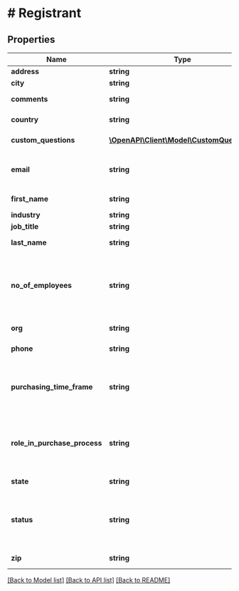 # # Registrant

## Properties

Name | Type | Description | Notes
------------ | ------------- | ------------- | -------------
**address** | **string** | The registrant&#39;s address. | [optional]
**city** | **string** | The registrant&#39;s city. | [optional]
**comments** | **string** | The registrant&#39;s questions and comments. | [optional]
**country** | **string** | The registrant&#39;s two-letter [country code](https://marketplace.zoom.us/docs/api-reference/other-references/abbreviation-lists#countries). | [optional]
**custom_questions** | [**\OpenAPI\Client\Model\CustomQuestion[]**](CustomQuestion.md) | Information about custom questions. | [optional]
**email** | **string** | The registrant&#39;s email address. See [Email address display rules](https://marketplace.zoom.us/docs/api-reference/using-zoom-apis#email-address) for return value details. |
**first_name** | **string** | The registrant&#39;s first name. |
**industry** | **string** | The registrant&#39;s industry. | [optional]
**job_title** | **string** | The registrant&#39;s job title. | [optional]
**last_name** | **string** | The registrant&#39;s last name. | [optional]
**no_of_employees** | **string** | The registrant&#39;s number of employees:  * &#x60;1-20&#x60;  * &#x60;21-50&#x60;  * &#x60;51-100&#x60;  * &#x60;101-250&#x60;  * &#x60;251-500&#x60;  * &#x60;501-1,000&#x60;  * &#x60;1,001-5,000&#x60;  * &#x60;5,001-10,000&#x60;  * &#x60;More than 10,000&#x60; | [optional]
**org** | **string** | The registrant&#39;s organization. | [optional]
**phone** | **string** | The registrant&#39;s phone number. | [optional]
**purchasing_time_frame** | **string** | The registrant&#39;s purchasing time frame:  * &#x60;Within a month&#x60;  * &#x60;1-3 months&#x60;  * &#x60;4-6 months&#x60;  * &#x60;More than 6 months&#x60;  * &#x60;No timeframe&#x60; | [optional]
**role_in_purchase_process** | **string** | The registrant&#39;s role in the purchase process:  * &#x60;Decision Maker&#x60;  * &#x60;Evaluator/Recommender&#x60;  * &#x60;Influencer&#x60;  * &#x60;Not involved&#x60; | [optional]
**state** | **string** | The registrant&#39;s state or province. | [optional]
**status** | **string** | The registrant&#39;s status:  * &#x60;approved&#x60; — Registrant is approved.  * &#x60;denied&#x60; — Registrant is denied.  * &#x60;pending&#x60; — Registrant is waiting for approval. | [optional]
**zip** | **string** | The registrant&#39;s ZIP or postal code. | [optional]

[[Back to Model list]](../../README.md#models) [[Back to API list]](../../README.md#endpoints) [[Back to README]](../../README.md)
